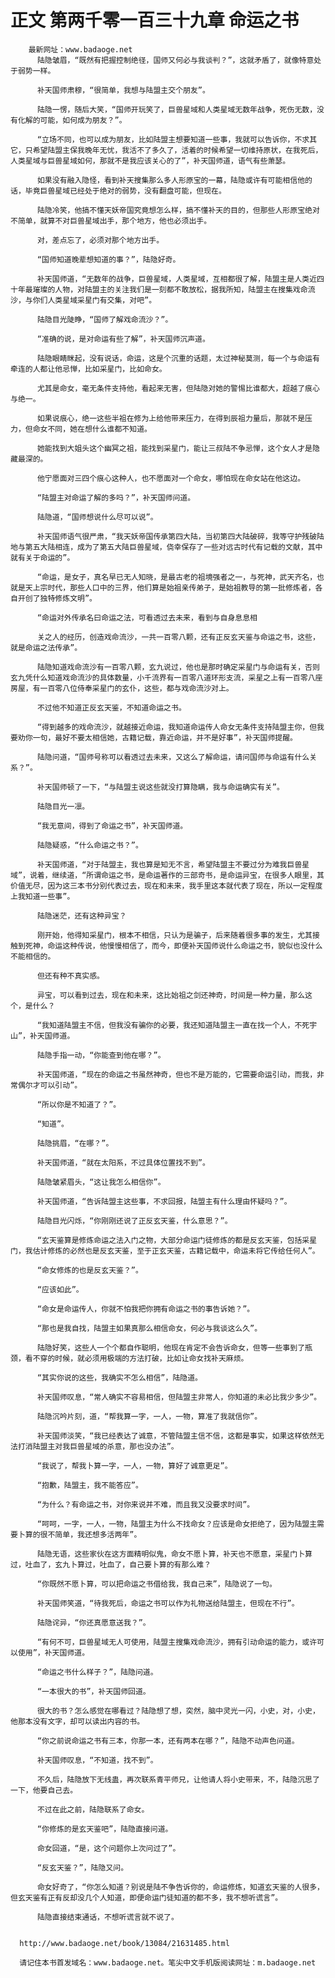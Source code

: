 # 正文 第两千零一百三十九章 命运之书
        最新网址：www.badaoge.net
          陆隐皱眉，“既然有把握控制绝径，国师又何必与我谈判？”，这就矛盾了，就像特意处于弱势一样。
      
          补天国师肃穆，“很简单，我想与陆盟主交个朋友”。
      
          陆隐一愣，随后大笑，“国师开玩笑了，巨兽星域和人类星域无数年战争，死伤无数，没有化解的可能，如何成为朋友？”。
      
          “立场不同，也可以成为朋友，比如陆盟主想要知道一些事，我就可以告诉你，不求其它，只希望陆盟主保我晚年无忧，我活不了多久了，活着的时候希望一切维持原状，在我死后，人类星域与巨兽星域如何，那就不是我应该关心的了”，补天国师道，语气有些萧瑟。
      
          如果没有融入隐怪，看到补天搜集那么多人形原宝的一幕，陆隐或许有可能相信他的话，毕竟巨兽星域已经处于绝对的弱势，没有翻盘可能，但现在。
      
          陆隐冷笑，他搞不懂天妖帝国究竟想怎么样，搞不懂补天的目的，但那些人形原宝绝对不简单，就算不对巨兽星域出手，那个地方，他也必须出手。
      
          对，差点忘了，必须对那个地方出手。
      
          “国师知道晚辈想知道的事？”，陆隐好奇。
      
          补天国师道，“无数年的战争，巨兽星域，人类星域，互相都很了解，陆盟主是人类近四十年最璀璨的人物，对陆盟主的关注我们是一刻都不敢放松，据我所知，陆盟主在搜集戏命流沙，与你们人类星域采星门有交集，对吧”。
      
          陆隐目光陡睁，“国师了解戏命流沙？”。
      
          “准确的说，是对命运有些了解”，补天国师沉声道。
      
          陆隐眼睛眯起，没有说话，命运，这是个沉重的话题，太过神秘莫测，每一个与命运有牵连的人都让他忌惮，比如采星门，比如命女。
      
          尤其是命女，毫无条件支持他，看起来无害，但陆隐对她的警惕比谁都大，超越了痕心与绝一。
      
          如果说痕心，绝一这些半祖在修为上给他带来压力，在得到辰祖力量后，那就不是压力，但命女不同，她在想什么谁都不知道。
      
          她能找到大姐头这个幽冥之祖，能找到采星门，能让三叔陆不争忌惮，这个女人才是隐藏最深的。
      
          他宁愿面对三四个痕心这种人，也不愿面对一个命女，哪怕现在命女站在他这边。
      
          “陆盟主对命运了解的多吗？”，补天国师问道。
      
          陆隐道，“国师想说什么尽可以说”。
      
          补天国师语气很严肃，“我天妖帝国传承第四大陆，当初第四大陆破碎，我等守护残破陆地与第五大陆相连，成为了第五大陆巨兽星域，侥幸保存了一些对远古时代有记载的文献，其中就有关于命运的”。
      
          “命运，是女子，真名早已无人知晓，是最古老的祖境强者之一，与死神，武天齐名，也就是天上宗时代，那些人口中的三界，他们算是始祖亲传弟子，是始祖教导的第一批修炼者，各自开创了独特修炼文明”。
      
          “命运对外传承名曰命运之法，可看透过去未来，看到与自身息息相
      
          关之人的经历，创造戏命流沙，一共一百零八颗，还有正反玄天鉴与命运之书，这些，就是命运之法传承”。
      
          陆隐知道戏命流沙有一百零八颗，玄九说过，他也是那时确定采星门与命运有关，否则玄九凭什么知道戏命流沙的具体数量，小千流界有一百零八道环形支流，采星之上有一百零八座房屋，有一百零八位侍奉采星门的玄仆，这些，都与戏命流沙对上。
      
          不过他不知道正反玄天鉴，不知道命运之书。
      
          “得到越多的戏命流沙，就越接近命运，我知道命运传人命女无条件支持陆盟主你，但我要劝你一句，最好不要太相信她，古籍记载，靠近命运，并不是好事”，补天国师提醒。
      
          陆隐问道，“国师号称可以看透过去未来，又这么了解命运，请问国师与命运有什么关系？”。
      
          补天国师顿了一下，“与陆盟主说这些就没打算隐瞒，我与命运确实有关”。
      
          陆隐目光一凛。
      
          “我无意间，得到了命运之书”，补天国师道。
      
          陆隐疑惑，“什么命运之书？”。
      
          补天国师道，“对于陆盟主，我也算是知无不言，希望陆盟主不要过分为难我巨兽星域”，说着，继续道，“所谓命运之书，是命运著作的三部奇书，是命运异宝，在很多人眼里，其价值无尽，因为这三本书分别代表过去，现在和未来，我手里这本就代表了现在，所以一定程度上我知道一些事”。
      
          陆隐迷茫，还有这种异宝？
      
          刚开始，他得知采星门，根本不相信，只认为是骗子，后来随着很多事的发生，尤其接触到死神，命运这种传说，他慢慢相信了，而今，即便补天国师说什么命运之书，貌似也没什么不能相信的。
      
          但还有种不真实感。
      
          异宝，可以看到过去，现在和未来，这比始祖之剑还神奇，时间是一种力量，那么这个，是什么？
      
          “我知道陆盟主不信，但我没有骗你的必要，我还知道陆盟主一直在找一个人，不死宇山”，补天国师道。
      
          陆隐手指一动，“你能查到他在哪？”。
      
          补天国师道，“现在的命运之书虽然神奇，但也不是万能的，它需要命运引动，而我，非常偶尔才可以引动”。
      
          “所以你是不知道了？”。
      
          “知道”。
      
          陆隐挑眉，“在哪？”。
      
          补天国师道，“就在太阳系，不过具体位置找不到”。
      
          陆隐皱紧眉头，“这让我怎么相信你”。
      
          补天国师道，“告诉陆盟主这些事，不求回报，陆盟主有什么理由怀疑吗？”。
      
          陆隐目光闪烁，“你刚刚还说了正反玄天鉴，什么意思？”。
      
          “玄天鉴算是修炼命运之法入门之物，大部分命运门徒修炼的都是反玄天鉴，包括采星门，我估计修炼的必然也是反玄天鉴，至于正玄天鉴，古籍记载中，命运未将它传给任何人”。
      
          “命女修炼的也是反玄天鉴？”。
      
          “应该如此”。
      
          “命女是命运传人，你就不怕我把你拥有命运之书的事告诉她？”。
      
          “那也是我自找，陆盟主如果真那么相信命女，何必与我谈这么久”。
      
          陆隐好笑，这些人一个个都自作聪明，他现在肯定不会告诉命女，但等一些事到了瓶颈，看不穿的时候，就必须用极端的方法打破，比如让命女找补天麻烦。
      
          “其实你说的这些，我确实不怎么相信”，陆隐道。
      
          补天国师叹息，“常人确实不容易相信，但陆盟主非常人，你知道的未必比我少多少”。
      
          陆隐沉吟片刻，道，“帮我算一字，一人，一物，算准了我就信你”。
      
          补天国师淡笑，“我已经表达了诚意，不管陆盟主信不信，这都是事实，如果这样依然无法打消陆盟主对我巨兽星域的杀意，那也没办法”。
      
          “我说了，帮我卜算一字，一人，一物，算好了诚意更足”。
      
          “抱歉，陆盟主，我不能答应”。
      
          “为什么？有命运之书，对你来说并不难，而且我又没要求时间”。
      
          “呵呵，一字，一人，一物，陆盟主为什么不找命女？应该是命女拒绝了，因为陆盟主需要卜算的很不简单，我还想多活两年”。
      
          陆隐无语，这些家伙在这方面精明似鬼，命女不愿卜算，补天也不愿意，采星门卜算过，吐血了，玄九卜算过，吐血了，自己要卜算的有那么难？
      
          “你既然不愿卜算，可以把命运之书借给我，我自己来”，陆隐说了一句。
      
          补天国师笑道，“待我死后，命运之书可以作为礼物送给陆盟主，但现在不行”。
      
          陆隐诧异，“你还真愿意送我？”。
      
          “有何不可，巨兽星域无人可使用，陆盟主搜集戏命流沙，拥有引动命运的能力，或许可以使用”，补天国师道。
      
          “命运之书什么样子？”，陆隐问道。
      
          “一本很大的书”，补天国师回道。
      
          很大的书？怎么感觉在哪看过？陆隐想了想，突然，脑中灵光一闪，小史，对，小史，他那本没有文字，却可以读出内容的书。
      
          “你之前说命运之书有三本，你那一本，还有两本在哪？”，陆隐不动声色问道。
      
          补天国师叹息，“不知道，找不到”。
      
          不久后，陆隐放下无线蛊，再次联系青平师兄，让他请人将小史带来，不，陆隐沉思了一下，他要自己去。
      
          不过在此之前，陆隐联系了命女。
      
          “你修炼的是玄天鉴吧”，陆隐直接问道。
      
          命女回道，“是，这个问题你上次问过了”。
      
          “反玄天鉴？”，陆隐又问。
      
          命女好奇了，“你怎么知道？别说是陆不争告诉你的，命运修炼，知道玄天鉴的人很多，但玄天鉴有正有反却没几个人知道，即便命运门徒知道的都不多，我不想听谎言”。
      
          陆隐直接结束通话，不想听谎言就不说了。
      
      
      http://www.badaoge.net/book/13084/21631485.html
      
      请记住本书首发域名：www.badaoge.net。笔尖中文手机版阅读网址：m.badaoge.net